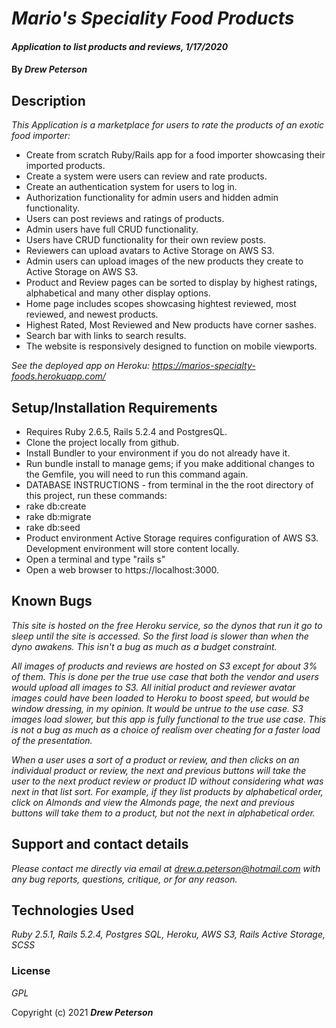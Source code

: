 # _Mario's Speciality Food Products_

#### _Application to list products and reviews, 1/17/2020_

#### By _**Drew Peterson**_

## Description

_This Application is a marketplace for users to rate the products of an exotic food importer:_

* Create from scratch Ruby/Rails app for a food importer showcasing their imported products.
* Create a system were users can review and rate products.
* Create an authentication system for users to log in.
* Authorization functionality for admin users and hidden admin functionality.
* Users can post reviews and ratings of products.
* Admin users have full CRUD functionality.
* Users have CRUD functionality for their own review posts.
* Reviewers can upload avatars to Active Storage on AWS S3.
* Admin users can upload images of the new products they create to Active Storage on AWS S3.
* Product and Review pages can be sorted to display by highest ratings, alphabetical and many other display options.
* Home page includes scopes showcasing hightest reviewed, most reviewed, and newest products.
* Highest Rated, Most Reviewed and New products have corner sashes.
* Search bar with links to search results.
* The website is responsively designed to function on mobile viewports.

_See the deployed app on Heroku: https://marios-specialty-foods.herokuapp.com/_

## Setup/Installation Requirements

* Requires Ruby 2.6.5, Rails 5.2.4 and PostgresQL. 
* Clone the project locally from github.
* Install Bundler to your environment if you do not already have it.
* Run bundle install to manage gems; if you make additional changes to the Gemfile, you will need to run this command again.
* DATABASE INSTRUCTIONS - from terminal in the the root directory of this project, run these commands:
*   rake db:create
*   rake db:migrate
*   rake db:seed
* Product environment Active Storage requires configuration of AWS S3.  Development environment will store content locally.
* Open a terminal and type "rails s"
* Open a web browser to https://localhost:3000.

## Known Bugs

_This site is hosted on the free Heroku service, so the dynos that run it go to sleep until the site is accessed.  So the first load is slower than when the dyno awakens.  This isn't a bug as much as a budget constraint._

_All images of products and reviews are hosted on S3 except for about 3% of them.  This is done per the true use case that both the vendor and users would upload all images to S3.  All initial product and reviewer avatar images could have been loaded to Heroku to boost speed, but would be window dressing, in my opinion. It would be untrue to the use case.  S3 images load slower, but this app is fully functional to the true use case. This is not a bug as much as a choice of realism over cheating for a faster load of the presentation._

_When a user uses a sort of a product or review, and then clicks on an individual product or review, the next and previous buttons will take the user to the next product review or product ID without considering what was next in that list sort.  For example, if they list products by alphabetical order, click on Almonds and view the Almonds page, the next and previous buttons will take them to a product, but not the next in alphabetical order._

## Support and contact details

_Please contact me directly via email at drew.a.peterson@hotmail.com with any bug reports, questions, critique, or for any reason._

## Technologies Used

_Ruby 2.5.1, Rails 5.2.4, Postgres SQL, Heroku, AWS S3, Rails Active Storage, SCSS_

### License

*GPL*



Copyright (c) 2021 **_Drew Peterson_**

